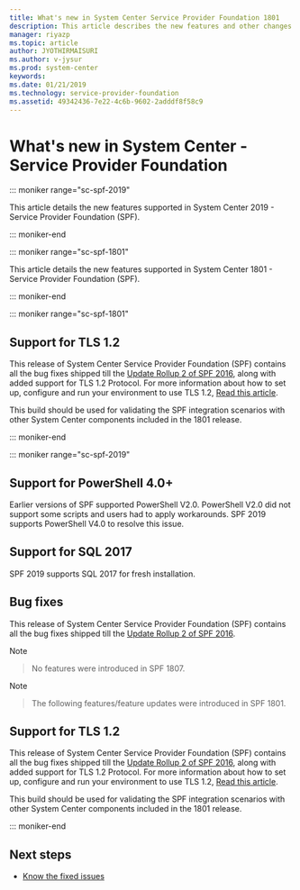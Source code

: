 ```yaml
---
title: What's new in System Center Service Provider Foundation 1801
description: This article describes the new features and other changes in System Center Service Provider Foundation 1801.
manager: riyazp
ms.topic: article
author: JYOTHIRMAISURI
ms.author: v-jysur
ms.prod: system-center
keywords:
ms.date: 01/21/2019
ms.technology: service-provider-foundation
ms.assetid: 49342436-7e22-4c6b-9602-2adddf8f58c9
---
```


# What's new in System Center - Service Provider Foundation

::: moniker range="sc-spf-2019"

This article details the new features supported in System Center 2019 - Service Provider Foundation (SPF).

::: moniker-end



::: moniker range="sc-spf-1801"

This article details the new features supported in System Center 1801 - Service Provider Foundation (SPF).

::: moniker-end

::: moniker range="sc-spf-1801"

## Support for TLS 1.2

This release of System Center Service Provider Foundation (SPF) contains all the bug fixes shipped till the [Update Rollup 2 of SPF 2016](https://support.microsoft.com/en-us/help/3209598/update-rollup-2-for-system-center-2016-orchestrator-service-provider-f), along with added support for TLS 1.2 Protocol. For more information about how to set up, configure and run your environment to use TLS 1.2, [Read this article](https://support.microsoft.com/en-us/help/4051111/tls-1-2-protocol-support-deployment-guide-for-system-center-2016).

This build should be used for validating the SPF integration scenarios with other System Center components included in the 1801 release.

::: moniker-end

::: moniker range="sc-spf-2019"

## Support for PowerShell 4.0+
Earlier versions of SPF supported PowerShell V2.0. PowerShell V2.0 did not support some scripts and users had to apply workarounds. SPF 2019 supports PowerShell V4.0 to resolve this issue.

## Support for SQL 2017
SPF 2019 supports SQL 2017 for fresh installation.

## Bug fixes

This release of System Center Service Provider Foundation (SPF) contains all the bug fixes shipped till the [Update Rollup 2 of SPF 2016](https://support.microsoft.com/en-us/help/3209598/update-rollup-2-for-system-center-2016-orchestrator-service-provider-f).

> [!NOTE]

> No features were introduced in SPF 1807.

> [!NOTE]

> The following features/feature updates were introduced in SPF 1801.

## Support for TLS 1.2

This release of System Center Service Provider Foundation (SPF) contains all the bug fixes shipped till the [Update Rollup 2 of SPF 2016](https://support.microsoft.com/en-us/help/3209598/update-rollup-2-for-system-center-2016-orchestrator-service-provider-f), along with added support for TLS 1.2 Protocol. For more information about how to set up, configure and run your environment to use TLS 1.2, [Read this article](https://support.microsoft.com/en-us/help/4051111/tls-1-2-protocol-support-deployment-guide-for-system-center-2016).

This build should be used for validating the SPF integration scenarios with other System Center components included in the 1801 release.

::: moniker-end

## Next steps
- [Know the fixed issues](release-notes-1801.md)
